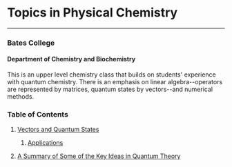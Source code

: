 # Topics in Physical Chemistry
---
### Bates College
#### Department of Chemistry and Biochemistry


This is an upper level chemistry class that builds on students' experience with quantum chemistry. There is an emphasis on linear algebra--operators are represented by matrices, quantum states by vectors--and numerical methods.


### Table of Contents

1. [Vectors and Quantum States](/Vectors-and-Quantum-States.md)

   1. [Applications](/Applications.md)
   
1. [A Summary of Some of the Key Ideas in Quantum Theory](/summary.md)
